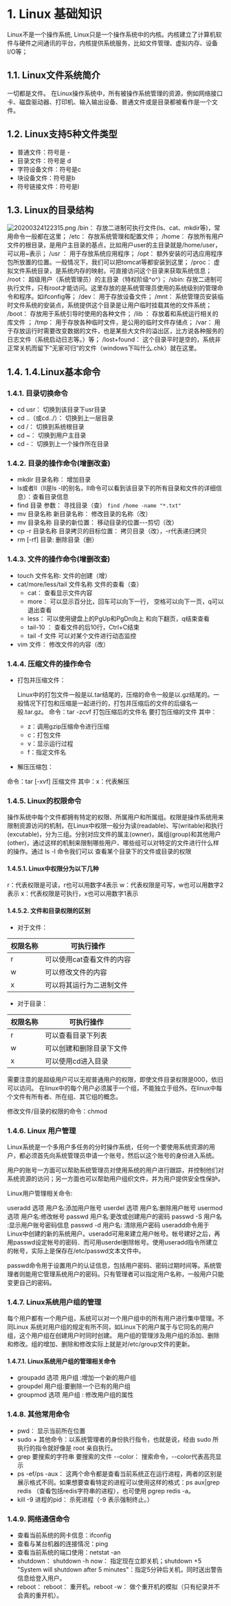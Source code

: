 # 1. Linux 基础知识

Linux不是一个操作系统, Linux只是一个操作系统中的内核。内核建立了计算机软件与硬件之间通讯的平台，内核提供系统服务，比如文件管理、虚拟内存、设备I/O等；

## 1.1. Linux文件系统简介

一切都是文件。
在Linux操作系统中，所有被操作系统管理的资源，例如网络接口卡、磁盘驱动器、打印机、输入输出设备、普通文件或是目录都被看作是一个文件。

## 1.2. Linux支持5种文件类型

- 普通文件：符号是 -
- 目录文件：符号是 d
- 字符设备文件：符号是c
- 块设备文件：符号是b
- 符号链接文件：符号是l

## 1.3. Linux的目录结构

![20200324122315.png](https://raw.githubusercontent.com/kuro-tsuchi/images/master/20200324122315.png)
/bin： 存放二进制可执行文件(ls、cat、mkdir等)，常用命令一般都在这里；
/etc： 存放系统管理和配置文件；
/home： 存放所有用户文件的根目录，是用户主目录的基点，比如用户user的主目录就是/home/user，可以用~表示；
/usr ： 用于存放系统应用程序；
/opt： 额外安装的可选应用程序包所放置的位置。一般情况下，我们可以把tomcat等都安装到这里；
/proc： 虚拟文件系统目录，是系统内存的映射。可直接访问这个目录来获取系统信息；
/root： 超级用户（系统管理员）的主目录（特权阶级^o^）；
/sbin: 存放二进制可执行文件，只有root才能访问。这里存放的是系统管理员使用的系统级别的管理命令和程序。如ifconfig等；
/dev： 用于存放设备文件；
/mnt： 系统管理员安装临时文件系统的安装点，系统提供这个目录是让用户临时挂载其他的文件系统；
/boot： 存放用于系统引导时使用的各种文件；
/lib ： 存放着和系统运行相关的库文件 ；
/tmp： 用于存放各种临时文件，是公用的临时文件存储点；
/var： 用于存放运行时需要改变数据的文件，也是某些大文件的溢出区，比方说各种服务的日志文件（系统启动日志等。）等；
/lost+found： 这个目录平时是空的，系统非正常关机而留下“无家可归”的文件（windows下叫什么.chk）就在这里。

## 1.4. 1.4.Linux基本命令

### 1.4.1. 目录切换命令

- cd usr： 切换到该目录下usr目录
- cd ..（或cd../）： 切换到上一层目录
- cd /： 切换到系统根目录
- cd ~： 切换到用户主目录
- cd -： 切换到上一个操作所在目录

### 1.4.2. 目录的操作命令(增删改查)

- mkdir 目录名称： 增加目录
- ls或者ll（ll是ls -l的别名，ll命令可以看到该目录下的所有目录和文件的详细信息）：查看目录信息
- find 目录 参数： 寻找目录（查）
    `find /home -name "*.txt"`
- mv 目录名称 新目录名称： 修改目录的名称（改）
- mv 目录名称 目录的新位置： 移动目录的位置---剪切（改）
- cp -r 目录名称 目录拷贝的目标位置： 拷贝目录（改），-r代表递归拷贝
- rm [-rf] 目录: 删除目录（删）

### 1.4.3. 文件的操作命令(增删改查)

- touch 文件名称: 文件的创建（增）
- cat/more/less/tail 文件名称 文件的查看（查）
  - cat： 查看显示文件内容
  - more： 可以显示百分比，回车可以向下一行， 空格可以向下一页，q可以退出查看
  - less： 可以使用键盘上的PgUp和PgDn向上 和向下翻页，q结束查看
  - tail-10 ： 查看文件的后10行，Ctrl+C结束
  - tail -f 文件 可以对某个文件进行动态监控
- vim 文件： 修改文件的内容（改）

### 1.4.4. 压缩文件的操作命令

- 打包并压缩文件：

    Linux中的打包文件一般是以.tar结尾的，压缩的命令一般是以.gz结尾的。一般情况下打包和压缩是一起进行的，打包并压缩后的文件的后缀名一般.tar.gz。
    命令：tar -zcvf 打包压缩后的文件名 要打包压缩的文件 其中：

  - z：调用gzip压缩命令进行压缩
  - c：打包文件
  - v：显示运行过程
  - f：指定文件名

- 解压压缩包：

命令：tar [-xvf] 压缩文件
其中：x：代表解压

### 1.4.5. Linux的权限命令

操作系统中每个文件都拥有特定的权限、所属用户和所属组。权限是操作系统用来限制资源访问的机制，在Linux中权限一般分为读(readable)、写(writable)和执行(excutable)，分为三组。分别对应文件的属主(owner)，属组(group)和其他用户(other)，通过这样的机制来限制哪些用户、哪些组可以对特定的文件进行什么样的操作。通过 ls -l 命令我们可以 查看某个目录下的文件或目录的权限

#### 1.4.5.1. Linux中权限分为以下几种

r：代表权限是可读，r也可以用数字4表示
w：代表权限是可写，w也可以用数字2表示
x：代表权限是可执行，x也可以用数字1表示

#### 1.4.5.2. 文件和目录权限的区别

- 对于文件：

| 权限名称 | 可执行操作                |
| -------- | ------------------------- |
| r        | 可以使用cat查看文件的内容 |
| w        | 可以修改文件的内容        |
| x        | 可以将其运行为二进制文件  |

- 对于目录：

| 权限名称 | 可执行操作               |
| -------- | ------------------------ |
| r        | 可以查看目录下列表       |
| w        | 可以创建和删除目录下文件 |
| x        | 可以使用cd进入目录       |

需要注意的是超级用户可以无视普通用户的权限，即使文件目录权限是000，依旧可以访问。 在linux中的每个用户必须属于一个组，不能独立于组外。在linux中每个文件有所有者、所在组、其它组的概念。

修改文件/目录的权限的命令：chmod

### 1.4.6. Linux 用户管理

Linux系统是一个多用户多任务的分时操作系统，任何一个要使用系统资源的用户，都必须首先向系统管理员申请一个账号，然后以这个账号的身份进入系统。

用户的账号一方面可以帮助系统管理员对使用系统的用户进行跟踪，并控制他们对系统资源的访问；另一方面也可以帮助用户组织文件，并为用户提供安全性保护。

Linux用户管理相关命令:

useradd 选项 用户名:添加用户账号
userdel 选项 用户名:删除用户帐号
usermod 选项 用户名:修改帐号
passwd 用户名:更改或创建用户的密码
passwd -S 用户名 :显示用户账号密码信息
passwd -d 用户名: 清除用户密码
useradd命令用于Linux中创建的新的系统用户。useradd可用来建立用户帐号。帐号建好之后，再用passwd设定帐号的密码．而可用userdel删除帐号。使用useradd指令所建立的帐号，实际上是保存在/etc/passwd文本文件中。

passwd命令用于设置用户的认证信息，包括用户密码、密码过期时间等。系统管理者则能用它管理系统用户的密码。只有管理者可以指定用户名称，一般用户只能变更自己的密码。

### 1.4.7. Linux系统用户组的管理

每个用户都有一个用户组，系统可以对一个用户组中的所有用户进行集中管理。不同Linux 系统对用户组的规定有所不同，如Linux下的用户属于与它同名的用户组，这个用户组在创建用户时同时创建。
用户组的管理涉及用户组的添加、删除和修改。组的增加、删除和修改实际上就是对/etc/group文件的更新。

#### 1.4.7.1. Linux系统用户组的管理相关命令

- groupadd 选项 用户组 :增加一个新的用户组
- groupdel 用户组:要删除一个已有的用户组
- groupmod 选项 用户组 : 修改用户组的属性

### 1.4.8. 其他常用命令

- pwd： 显示当前所在位置
- sudo + 其他命令：以系统管理者的身份执行指令，也就是说，经由 sudo 所执行的指令就好像是 root 亲自执行。
- grep 要搜索的字符串 要搜索的文件 --color： 搜索命令，--color代表高亮显示
- ps -ef/ps -aux： 这两个命令都是查看当前系统正在运行进程，两者的区别是展示格式不同。如果想要查看特定的进程可以使用这样的格式：ps aux|grep redis （查看包括redis字符串的进程），也可使用 pgrep redis -a。
- kill -9 进程的pid： 杀死进程（-9 表示强制终止。）

### 1.4.9. 网络通信命令

- 查看当前系统的网卡信息：ifconfig
- 查看与某台机器的连接情况：ping
- 查看当前系统的端口使用：netstat -an
- shutdown： shutdown -h now： 指定现在立即关机；shutdown +5 "System will shutdown after 5 minutes"：指定5分钟后关机，同时送出警告信息给登入用户。
- reboot： reboot： 重开机。reboot -w： 做个重开机的模拟（只有纪录并不会真的重开机）。
